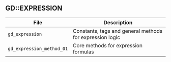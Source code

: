 ## GD::EXPRESSION


| File | Description |
| - | - |
| `gd_expression` | Constants, tags and general methods for expression logic  |
| `gd_expression_method_01` | Core methods for expression formulas |

